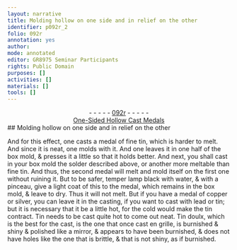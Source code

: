 ```yaml
---
layout: narrative
title: Molding hollow on one side and in relief on the other
identifier: p092r_2
folio: 092r
annotation: yes
author:
mode: annotated
editor: GR8975 Seminar Participants
rights: Public Domain
purposes: []
activities: []
materials: []
tools: []
---
```


 <div class="folio" align="center">- - - - - <a href="http://gallica.bnf.fr/ark:/12148/btv1b10500001g/f189.image" target="_blank">092r</a> - - - - - </div> <div class="annotation" align="center"><a href="https://drive.google.com/drive/folders/0BwJi-u8sfkVDfmlmV1RuaUJjald2bmlQN3V1N0NTdnM2VzVBdDAwTXVnVnQ3b2lmTGFNaEU" target="_blank">One-Sided Hollow Cast Medals</a> </div> 
## Molding hollow on one side and in relief on the other

 
 And for this effect, one casts a medal of fine tin, which is harder to melt. And since it is neat, one molds with it. And one leaves it in one half of the box mold, & presses it a little so that it holds better. And next, you shall cast in your box mold the solder described above, or another more meltable than fine tin. And thus, the second medal will melt and mold itself on the first one without ruining it. But to be safer, temper lamp black with water, & with a pinceau, give a light coat of this to the medal, which remains in the box mold, & leave to dry. Thus it will not melt. But if you have a medal of copper or silver, you can leave it in the casting, if you want to cast with lead or tin; but it is necessary that it be a little hot, for the cold would make the tin contract. Tin needs to be cast quite hot to come out neat. Tin doulx, which is the best for the cast, is the one that once cast en grille, is burnished & shiny & polished like a mirror, & appears to have been burnished, & does not have holes like the one that is brittle, & that is not shiny, as if burnished. 
 